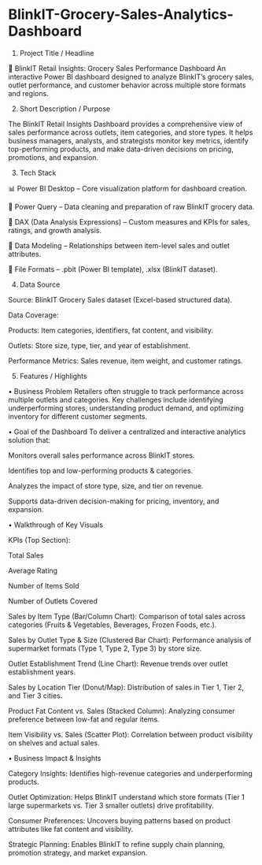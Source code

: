# BlinkIT-Grocery-Sales-Analytics-Dashboard
1. Project Title / Headline

🛒 BlinkIT Retail Insights: Grocery Sales Performance Dashboard
An interactive Power BI dashboard designed to analyze BlinkIT’s grocery sales, outlet performance, and customer behavior across multiple store formats and regions.

2. Short Description / Purpose

The BlinkIT Retail Insights Dashboard provides a comprehensive view of sales performance across outlets, item categories, and store types. It helps business managers, analysts, and strategists monitor key metrics, identify top-performing products, and make data-driven decisions on pricing, promotions, and expansion.

3. Tech Stack

📊 Power BI Desktop – Core visualization platform for dashboard creation.

📂 Power Query – Data cleaning and preparation of raw BlinkIT grocery data.

🧮 DAX (Data Analysis Expressions) – Custom measures and KPIs for sales, ratings, and growth analysis.

📝 Data Modeling – Relationships between item-level sales and outlet attributes.

📁 File Formats – .pbit (Power BI template), .xlsx (BlinkIT dataset).

4. Data Source

Source: BlinkIT Grocery Sales dataset (Excel-based structured data).

Data Coverage:

Products: Item categories, identifiers, fat content, and visibility.

Outlets: Store size, type, tier, and year of establishment.

Performance Metrics: Sales revenue, item weight, and customer ratings.

5. Features / Highlights

• Business Problem
Retailers often struggle to track performance across multiple outlets and categories. Key challenges include identifying underperforming stores, understanding product demand, and optimizing inventory for different customer segments.

• Goal of the Dashboard
To deliver a centralized and interactive analytics solution that:

Monitors overall sales performance across BlinkIT stores.

Identifies top and low-performing products & categories.

Analyzes the impact of store type, size, and tier on revenue.

Supports data-driven decision-making for pricing, inventory, and expansion.

• Walkthrough of Key Visuals

KPIs (Top Section):

Total Sales

Average Rating

Number of Items Sold

Number of Outlets Covered

Sales by Item Type (Bar/Column Chart): Comparison of total sales across categories (Fruits & Vegetables, Beverages, Frozen Foods, etc.).

Sales by Outlet Type & Size (Clustered Bar Chart): Performance analysis of supermarket formats (Type 1, Type 2, Type 3) by store size.

Outlet Establishment Trend (Line Chart): Revenue trends over outlet establishment years.

Sales by Location Tier (Donut/Map): Distribution of sales in Tier 1, Tier 2, and Tier 3 cities.

Product Fat Content vs. Sales (Stacked Column): Analyzing consumer preference between low-fat and regular items.

Item Visibility vs. Sales (Scatter Plot): Correlation between product visibility on shelves and actual sales.

• Business Impact & Insights

Category Insights: Identifies high-revenue categories and underperforming products.

Outlet Optimization: Helps BlinkIT understand which store formats (Tier 1 large supermarkets vs. Tier 3 smaller outlets) drive profitability.

Consumer Preferences: Uncovers buying patterns based on product attributes like fat content and visibility.

Strategic Planning: Enables BlinkIT to refine supply chain planning, promotion strategy, and market expansion.
